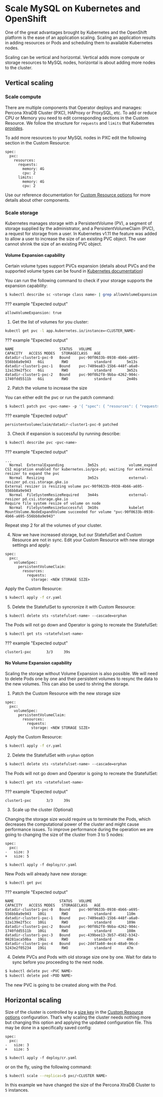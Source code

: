 # Scale MySQL on Kubernetes and OpenShift

One of the great advantages brought by Kubernetes and the OpenShift
platform is the ease of an application scaling. Scaling an application
results in adding resources or Pods and scheduling them to available
Kubernetes nodes.

Scaling can be vertical and horizontal. Vertical adds more compute or 
storage resources to MySQL nodes, horizontal is about adding more 
nodes to the cluster.

## Vertical scaling

### Scale compute

There are multiple components that Operator deploys and manages: Percona 
XtraDB Cluster (PXC), HAProxy or ProxySQL, etc. To add or reduce CPU or Memory 
you need to edit corresponding sections in the Custom Resource. We follow 
the structure for `requests` and `limits` that Kubernetes [provides](https://kubernetes.io/docs/concepts/configuration/manage-resources-containers/).

To add more resources to your MySQL nodes in PXC edit the following section in
the Custom Resource:
```
spec:
  pxc:
    resources:
      requests: 
        memory: 4G
        cpu: 2
      limits:
        memory: 4G
        cpu: 2
```

Use our reference documentation for [Custom Resource options](operator.md#operator-custom-resource-options) 
for more details about other components.

### Scale storage

Kubernetes manages storage with a PersistentVolume (PV), a segment of
storage supplied by the administrator, and a PersistentVolumeClaim
(PVC), a request for storage from a user. In Kubernetes v1.11 the
feature was added to allow a user to increase the size of an existing
PVC object. The user cannot shrink the size of an existing PVC object.

#### Volume Expansion capability

Certain volume types support PVCs expansion (details about
PVCs and the supported volume types can be found in [Kubernetes
documentation](https://kubernetes.io/docs/concepts/storage/persistent-volumes/#expanding-persistent-volumes-claims))

You can run the following command to check if your storage supports the expansion capability:

``` {.bash data-prompt="$" }
$ kubectl describe sc <storage class name> | grep allowVolumeExpansion
```

??? example "Expected output"

```
allowVolumeExpansion: true
```

1. Get the list of volumes for you cluster:

``` {.bash data-prompt="$" }
kubectl get pvc -l app.kubernetes.io/instance=<CLUSTER_NAME>
```

??? example "Expected output"

``` {.text .no-copy}
NAME                     STATUS   VOLUME                                     CAPACITY   ACCESS MODES   STORAGECLASS   AGE
datadir-cluster1-pxc-0   Bound    pvc-90f0633b-0938-4b66-a695-556bb8a9e943   6Gi        RWO            standard       5m13s
datadir-cluster1-pxc-1   Bound    pvc-7409ea83-15b6-448f-a6a0-12a139e2f5cc   6Gi        RWO            standard       3m52s
datadir-cluster1-pxc-2   Bound    pvc-90f0b2f8-9bba-4262-904c-1740fdd5511b   6Gi        RWO            standard       2m40s
```

2. Patch the volume to increase the size

You can either edit the pvc or run the patch command:

``` {.bash data-prompt="$" }
$ kubectl patch pvc <pvc-name> -p '{ "spec": { "resources": { "requests": { "storage": "NEW STORAGE SIZE" }}}}'
```

??? example "Expected output"

``` {.text .no-copy}
persistentvolumeclaim/datadir-cluster1-pxc-0 patched
```

3. Check if expansion is successful by running describe:

``` {.bash data-prompt="$" }
$ kubectl describe pvc <pvc-name>
```

??? example "Expected output"

``` {.text .no-copy}
...
  Normal  ExternalExpanding           3m52s              volume_expand                                                                                     CSI migration enabled for kubernetes.io/gce-pd; waiting for external resizer to expand the pvc
  Normal  Resizing                    3m52s              external-resizer pd.csi.storage.gke.io                                                            External resizer is resizing volume pvc-90f0633b-0938-4b66-a695-556bb8a9e943
  Normal  FileSystemResizeRequired    3m44s              external-resizer pd.csi.storage.gke.io                                                            Require file system resize of volume on node
  Normal  FileSystemResizeSuccessful  3m10s              kubelet                                                                                           MountVolume.NodeExpandVolume succeeded for volume "pvc-90f0633b-0938-4b66-a695-556bb8a9e943"
```

Repeat step 2 for all the volumes of your cluster.

4. Now we have increased storage, but our StatefulSet 
and Custom Resource are not in sync. Edit your Custom
Resource with new storage settings and apply:

``` {.text .no-copy}
spec:
  pxc:
    volumeSpec:
      persistentVolumeClaim:
        resources:
          requests:
            storage: <NEW STORAGE SIZE>
```

Apply the Custom Resource:

``` {.bash data-prompt="$" }
$ kubectl apply -f cr.yaml
```

5. Delete the StatefulSet to syncronize it with Custom
Resource:

``` {.bash data-prompt="$" }
$ kubectl delete sts <statefulset-name> --cascade=orphan
```

The Pods will not go down and Operator is going to recreate
the StatefulSet:

``` {.bash data-prompt="$" }
$ kubectl get sts <statefulset-name>
```

??? example "Expected output"

``` {.text .no-copy}
cluster1-pxc       3/3     39s
```

#### No Volume Expansion capability

Scaling the storage without Volume Expansion is also possible. We will
need to delete Pods one by one and their persistent volumes to resync 
the data to the new volumes. This can also be used to shring the storage.

1. Patch the Custom Resource with the new storage size

``` {.text .no-copy}
spec:
  pxc:
    volumeSpec:
      persistentVolumeClaim:
        resources:
          requests:
            storage: <NEW STORAGE SIZE>
```

Apply the Custom Resource:

``` {.bash data-prompt="$" }
$ kubectl apply -f cr.yaml
```

2. Delete the StatefulSet with `orphan` option

``` {.bash data-prompt="$" }
$ kubectl delete sts <statefulset-name> --cascade=orphan
```

The Pods will not go down and Operator is going to recreate
the StatefulSet:

``` {.bash data-prompt="$" }
$ kubectl get sts <statefulset-name>
```

??? example "Expected output"

``` {.text .no-copy}
cluster1-pxc       3/3     39s
```

3. Scale up the cluster (Optional)

Changing the storage size would require us to terminate the Pods, which 
decreases the computational power of the cluster and might cause performance 
issues. To improve performance during the operation we are going to 
changing the size of the cluster from 3 to 5 nodes:


``` {.text .no-copy}
spec:
  pxc:
-   size: 3
+   size: 5

$ kubectl apply -f deploy/cr.yaml
```

New Pods will already have new storage:
``` {.bash data-prompt="$" }
$ kubectl get pvc
```

??? example "Expected output"

``` {.text .no-copy}
NAME                     STATUS   VOLUME                                     CAPACITY   ACCESS MODES   STORAGECLASS   AGE
datadir-cluster1-pxc-0   Bound    pvc-90f0633b-0938-4b66-a695-556bb8a9e943   10Gi       RWO            standard       110m
datadir-cluster1-pxc-1   Bound    pvc-7409ea83-15b6-448f-a6a0-12a139e2f5cc   10Gi       RWO            standard       109m
datadir-cluster1-pxc-2   Bound    pvc-90f0b2f8-9bba-4262-904c-1740fdd5511b   10Gi       RWO            standard       108m
datadir-cluster1-pxc-3   Bound    pvc-439bee13-3b57-4582-b342-98281aca50ba   19Gi       RWO            standard       49m
datadir-cluster1-pxc-4   Bound    pvc-2d4f3a60-4ec4-48a0-96cd-5243e2f05234   19Gi       RWO            standard       47m
```

4. Delete PVCs and Pods with old storage size one by one. Wait for data to sync 
before you proceeding to the next node.

``` {.bash data-prompt="$" }
$ kubectl delete pvc <PVC NAME>
$ kubectl delete pod <POD NAME>
```
The new PVC is going to be created along with the Pod. 

## Horizontal scaling

Size of the cluster is controlled by a [size key](operator.md#pxc-size) in the [Custom Resource options](operator.md#operator-custom-resource-options) configuration. That’s why scaling the cluster needs
nothing more but changing this option and applying the updated
configuration file. This may be done in a specifically saved config:

``` {.text .no-copy}
spec:
  pxc:
-   size: 3
+   size: 5

$ kubectl apply -f deploy/cr.yaml
```

or on the fly, using the following command:

``` {.bash data-prompt="$" }
$ kubectl scale --replicas=5 pxc/<CLUSTER NAME>
```

In this example we have changed the size of the Percona XtraDB Cluster
to `5` instances.
